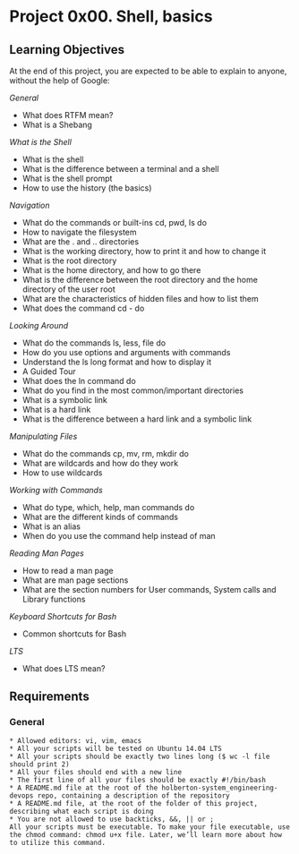 # Project 0x00. Shell, basics

## Learning Objectives

At the end of this project, you are expected to be able to explain to anyone, without the help of Google:

*General*

   * What does RTFM mean?
   * What is a Shebang

*What is the Shell*

   * What is the shell
   * What is the difference between a terminal and a shell
   * What is the shell prompt
   * How to use the history (the basics)

*Navigation*

   * What do the commands or built-ins cd, pwd, ls do
   * How to navigate the filesystem
   * What are the . and .. directories
   * What is the working directory, how to print it and how to change it
   * What is the root directory
   * What is the home directory, and how to go there
   * What is the difference between the root directory and the home directory of the user root
   * What are the characteristics of hidden files and how to list them
   * What does the command cd - do

*Looking Around*

   * What do the commands ls, less, file do
   * How do you use options and arguments with commands
   * Understand the ls long format and how to display it
   * A Guided Tour
   * What does the ln command do
   * What do you find in the most common/important directories
   * What is a symbolic link
   * What is a hard link
   * What is the difference between a hard link and a symbolic link

*Manipulating Files*

   * What do the commands cp, mv, rm, mkdir do
   * What are wildcards and how do they work
   * How to use wildcards

*Working with Commands*

   * What do type, which, help, man commands do
   * What are the different kinds of commands
   * What is an alias
   * When do you use the command help instead of man

*Reading Man Pages*

   * How to read a man page
   * What are man page sections
   * What are the section numbers for User commands, System calls and Library functions

*Keyboard Shortcuts for Bash*

   * Common shortcuts for Bash

*LTS*

   * What does LTS mean?

## Requirements

### General

    * Allowed editors: vi, vim, emacs
    * All your scripts will be tested on Ubuntu 14.04 LTS
    * All your scripts should be exactly two lines long ($ wc -l file should print 2)
    * All your files should end with a new line
    * The first line of all your files should be exactly #!/bin/bash
    * A README.md file at the root of the holberton-system_engineering-devops repo, containing a description of the repository
    * A README.md file, at the root of the folder of this project, describing what each script is doing
    * You are not allowed to use backticks, &&, || or ;
    All your scripts must be executable. To make your file executable, use the chmod command: chmod u+x file. Later, we’ll learn more about how to utilize this command.


